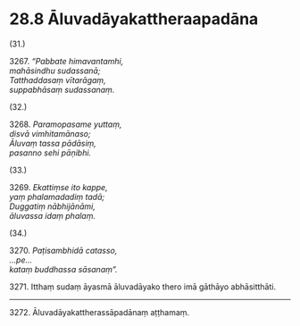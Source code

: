 # 28.8 Āluvadāyakattheraapadāna

(31.)

3267\. _“Pabbate himavantamhi,_  
_mahāsindhu sudassanā;_  
_Tatthaddasaṃ vītarāgaṃ,_  
_suppabhāsaṃ sudassanaṃ._  

(32.)

3268\. _Paramopasame yuttaṃ,_  
_disvā vimhitamānaso;_  
_Āluvaṃ tassa pādāsiṃ,_  
_pasanno sehi pāṇibhi._  

(33.)

3269\. _Ekattiṃse ito kappe,_  
_yaṃ phalamadadiṃ tadā;_  
_Duggatiṃ nābhijānāmi,_  
_āluvassa idaṃ phalaṃ._  

(34.)

3270\. _Paṭisambhidā catasso,_  
_…pe…_  
_kataṃ buddhassa sāsanaṃ”._  

3271\. Itthaṃ sudaṃ āyasmā āluvadāyako thero imā gāthāyo abhāsitthāti.

---

3272\. Āluvadāyakattherassāpadānaṃ aṭṭhamaṃ.
